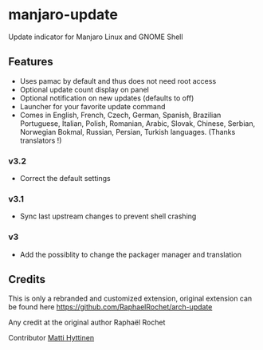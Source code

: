 # manjaro-update
Update indicator for Manjaro Linux and GNOME Shell

## Features
- Uses pamac by default and thus does not need root access
- Optional update count display on panel
- Optional notification on new updates (defaults to off)
- Launcher for your favorite update command
- Comes in English, French, Czech, German, Spanish, Brazilian Portuguese, Italian, Polish, Romanian, Arabic, Slovak, Chinese, Serbian, Norwegian Bokmal, Russian, Persian, Turkish languages. (Thanks translators !)

### v3.2
- Correct the default settings

### v3.1
- Sync last upstream changes to prevent shell crashing

### v3
- Add the possiblity to change the packager manager and translation

## Credits
This is only a rebranded and customized extension, original extension can be found here
https://github.com/RaphaelRochet/arch-update

Any credit at the original author Raphaël Rochet

Contributor [Matti Hyttinen](https://github.com/Chrysostomus)
